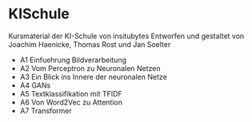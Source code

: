# KISchule

Kursmaterial der KI-Schule von insitubytes 
Entworfen und gestaltet von Joachim Haenicke, Thomas Rost und Jan Soelter
* A1 Einfuehrung Bildverarbeitung
* A2 Vom Perceptron zu Neuronalen Netzen
* A3 Ein Blick ins Innere der neuronalen Netze
* A4 GANs
* A5 Textklassifikation mit TFIDF
* A6 Von Word2Vec zu Attention
* A7 Transformer
